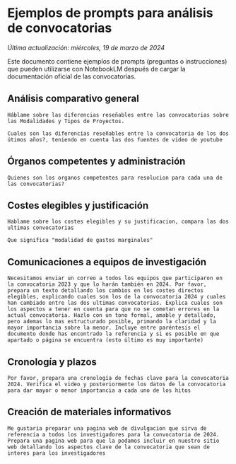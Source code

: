 # Ejemplos de prompts para análisis de convocatorias

*Última actualización: miércoles, 19 de marzo de 2024*

Este documento contiene ejemplos de prompts (preguntas o instrucciones) que pueden utilizarse con NotebookLM después de cargar la documentación oficial de las convocatorias.

## Análisis comparativo general

```
Háblame sobre las diferencias reseñables entre las convocatorias sobre las Modalidades y Tipos de Proyectos.

Cuales son las diferencias reseñables entre la convocatoria de los dos útimos años?, teniendo en cuenta las dos fuentes de video de youtube
```

## Órganos competentes y administración

```
Quienes son los organos competentes para resolucion para cada una de las convocatorias?
```

## Costes elegibles y justificación

```
Hablame sobre los costes elegibles y su justificacion, compara las dos ultimas convocatorias

Que significa "modalidad de gastos marginales"
```

## Comunicaciones a equipos de investigación

```
Necesitamos enviar un correo a todos los equipos que participaron en la convocatoria 2023 y que lo harán también en 2024. Por favor, prepara un texto detallando los cambios en los costes directos elegibles, explicando cuales son los de la convocatoria 2024 y cuales han cambiado entre las dos ultimas convocatorias. Explica cuales son los aspectos a tener en cuenta para que no se cometan errores en la actual convocatoria. Hazlo con un tono formal, amable y detallado, pero ademas lo mas estructurado posible, primando la claridad y la mayor importancia sobre la menor. Incluye entre paréntesis el documento donde has encontrado la referencia y si es posible en que apartado o página se encuentra (esto último es muy importante)
```

## Cronología y plazos

```
Por favor, prepara una cronología de fechas clave para la convocatoria 2024. Verifica el video y posteriormente los datos de la convocatoria para dar mayor o menor importancia a cada uno de los hitos
```

## Creación de materiales informativos

```
Me gustaria preparar una pagina web de divulgacion que sirva de referencia a todos los investigadores para la convocatoria de 2024. Prepara una pagina web para que la podamos incluir en nuestro sitio web detallando los aspectos clave de la convocatoria que sean de interes para los investigadores

```